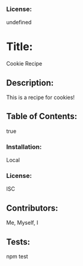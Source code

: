 
### License: 
undefined

# Title: 
Cookie Recipe

## Description: 
This is a recipe for cookies!

## Table of Contents: 
true

### Installation:
Local

### License:
ISC

## Contributors:
Me, Myself, I

## Tests: 
npm test

